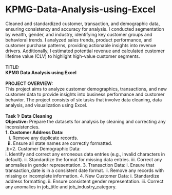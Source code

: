 # KPMG-Data-Analysis-using-Excel
Cleaned and standardized customer, transaction, and demographic data, ensuring consistency and accuracy for analysis. I conducted segmentation by wealth, gender, and industry, identifying key customer groups and behavioral trends. I analyzed sales trends, product performance, and customer purchase patterns, providing actionable insights into revenue drivers. Additionally, I estimated potential revenue and calculated customer lifetime value (CLV) to highlight high-value customer segments.
<br><br>
<b>TITLE:
<br>
KPMG Data Analysis using Excel</b>
<br><br>
<b>PROJECT OVERVIEW:</b>
<br>
This project aims to analyze customer demographics, transactions, and new customer data to provide insights into business
performance and customer behavior. The project consists of six tasks that involve data cleaning, data analysis, and visualization using
Excel.
<br><br>
<b>Task 1: Data Cleaning
<br>
Objective:</b> Prepare the datasets for analysis by cleaning and correcting any inconsistencies.
<br>
<b>1. Customer Address Data:<br>
   &nbsp;&nbsp;&nbsp;i.</b> Remove any duplicate records.<br>
   &nbsp;&nbsp;<b>ii.</b> Ensure all state names are correctly formatted.<br>
,b>2. Customer Demographic Data:<br>
   i. Identify and correct any erroneous data entries (e.g., invalid characters in default).
  ii. Standardize the format for missing data entries.
 iii. Correct any anomalies in gender representation.
3. Transaction Data:
   i. Ensure that transaction_date is in a consistent date format.
  ii. Remove any records with missing or incomplete information.
4. New Customer Data:
   i. Standardize address formatting.
  ii. Ensure consistent gender representation.
 iii. Correct any anomalies in job_title and job_industry_category.

